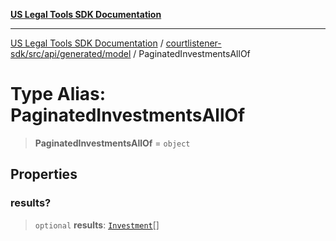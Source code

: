 [**US Legal Tools SDK Documentation**](../../../../../../README.md)

***

[US Legal Tools SDK Documentation](../../../../../../README.md) / [courtlistener-sdk/src/api/generated/model](../README.md) / PaginatedInvestmentsAllOf

# Type Alias: PaginatedInvestmentsAllOf

> **PaginatedInvestmentsAllOf** = `object`

## Properties

### results?

> `optional` **results**: [`Investment`](../interfaces/Investment.md)[]
